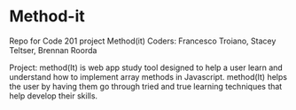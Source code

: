 # Method-it
Repo for Code 201 project Method(it)
Coders: Francesco Troiano, Stacey Teltser, Brennan Roorda

Project: method(It) is web app study tool designed to help a user learn and understand how to implement array methods in Javascript. method(It) helps the user by having them go through tried and true learning techniques that help develop their skills.
